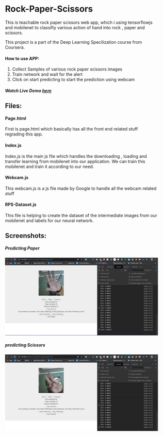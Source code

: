 # Rock-Paper-Scissors
This is teachable rock paper scissors web app, which i using tensorflowjs and mobilenet to classifiy various action of hand into rock , paper and scissors.

This project is a part of the Deep Learning Specilization course from Coursera.
#### How to use APP:
  1. Collect Samples of various rock paper scissors images
  2. Train network and wait for the alert
  3. Click on start predicting to start the prediction using webcam


##### Watch Live Demo <a href="https://chiragsaini.github.io/Rock-Paper-Scissors/"> here </a> 

## Files:

#### Page.html
First is page.html which basically has all the front end related stuff regrading this app.

#### Index.js
Index.js is the main js file which handles the downloading , loading and transfer learning from mobilenet into our application.
We can train this mobilenet and train it according to our need.

#### Webcam.js
This webcam.js is a js file made by Google to handle all the webcam related stuff

#### RPS-Dataset.js
This file is helping to create the dataset of the intermediate images from our mobilenet and labels for our neural network.

## Screenshots:
##### Predicting Paper
![alt-text](paper.PNG)

##### predicting Scissors
![alt-text](scissors.png)
